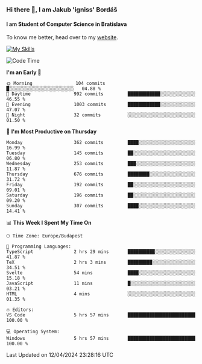 ### Hi there 👋, I am Jakub 'igniss' Bordáš

#### I am Student of Computer Science in Bratislava
To know me better, head over to my [website](https://bordas.sk).

[![My Skills](https://skillicons.dev/icons?i=js,html,css,figma,svelte,java,kotlin,python,postgresql,typescript,nest,nodejs)](https://bordas.sk)


<!--START_SECTION:waka-->
![Code Time](http://img.shields.io/badge/Code%20Time-1%2C464%20hrs%2049%20mins-blue)

**I'm an Early 🐤** 

```text
🌞 Morning                104 commits         █░░░░░░░░░░░░░░░░░░░░░░░░   04.88 % 
🌆 Daytime                992 commits         ████████████░░░░░░░░░░░░░   46.55 % 
🌃 Evening                1003 commits        ████████████░░░░░░░░░░░░░   47.07 % 
🌙 Night                  32 commits          ░░░░░░░░░░░░░░░░░░░░░░░░░   01.50 % 
```
📅 **I'm Most Productive on Thursday** 

```text
Monday                   362 commits         ████░░░░░░░░░░░░░░░░░░░░░   16.99 % 
Tuesday                  145 commits         ██░░░░░░░░░░░░░░░░░░░░░░░   06.80 % 
Wednesday                253 commits         ███░░░░░░░░░░░░░░░░░░░░░░   11.87 % 
Thursday                 676 commits         ████████░░░░░░░░░░░░░░░░░   31.72 % 
Friday                   192 commits         ██░░░░░░░░░░░░░░░░░░░░░░░   09.01 % 
Saturday                 196 commits         ██░░░░░░░░░░░░░░░░░░░░░░░   09.20 % 
Sunday                   307 commits         ████░░░░░░░░░░░░░░░░░░░░░   14.41 % 
```


📊 **This Week I Spent My Time On** 

```text
🕑︎ Time Zone: Europe/Budapest

💬 Programming Languages: 
TypeScript               2 hrs 29 mins       ██████████░░░░░░░░░░░░░░░   41.87 % 
TeX                      2 hrs 3 mins        █████████░░░░░░░░░░░░░░░░   34.51 % 
Svelte                   54 mins             ████░░░░░░░░░░░░░░░░░░░░░   15.18 % 
JavaScript               11 mins             █░░░░░░░░░░░░░░░░░░░░░░░░   03.21 % 
HTML                     4 mins              ░░░░░░░░░░░░░░░░░░░░░░░░░   01.35 % 

🔥 Editors: 
VS Code                  5 hrs 57 mins       █████████████████████████   100.00 % 

💻 Operating System: 
Windows                  5 hrs 57 mins       █████████████████████████   100.00 % 
```


 Last Updated on 12/04/2024 23:28:16 UTC
<!--END_SECTION:waka-->
